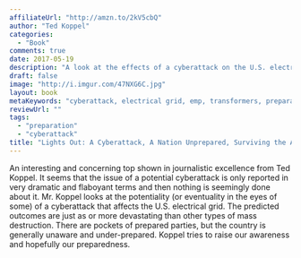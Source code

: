 ```yaml
---
affiliateUrl: "http://amzn.to/2kV5cbQ"
author: "Ted Koppel"
categories:
  - "Book"
comments: true
date: 2017-05-19
description: "A look at the effects of a cyberattack on the U.S. electrical grid"
draft: false
image: "http://i.imgur.com/47NXG6C.jpg"
layout: book
metaKeywords: "cyberattack, electrical grid, emp, transformers, preparation"
reviewUrl: ""
tags:
  - "preparation"
  - "cyberattack"
title: "Lights Out: A Cyberattack, A Nation Unprepared, Surviving the Aftermath"
---
```


An interesting and concerning top shown in journalistic excellence from Ted Koppel.  It seems that the issue of a potential cyberattack is only reported in very dramatic and flaboyant terms and then nothing is seemingly done about it.  Mr. Koppel looks at the potentiality (or eventuality in the eyes of some) of a cyberattack that affects the U.S. electrical grid.  The predicted outcomes are just as or more devastating than other types of mass destruction.  There are pockets of prepared parties, but the country is generally unaware and under-prepared.  Koppel tries to raise our awareness and hopefully our preparedness.

